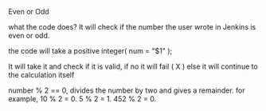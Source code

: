 Even or Odd

what the code does? It will check if the number the user wrote in Jenkins is even or odd.

the code will take a positive integer( num = "$1" );

It will take it and check if it is valid, if no it will fail ( X ) else it will continue to the calculation itself

number % 2 == 0, divides the number by two and gives a remainder. for example, 
10 % 2 = 0. 
5 % 2 = 1. 
452 % 2 = 0.

